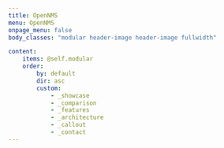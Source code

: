 ```yaml
---
title: OpenNMS
menu: OpenNMS
onpage_menu: false
body_classes: "modular header-image header-image fullwidth"

content:
    items: @self.modular
    order:
        by: default
        dir: asc
        custom:
            - _showcase
            - _comparison
            - _features
            - _architecture
            - _callout
            - _contact
---
```



